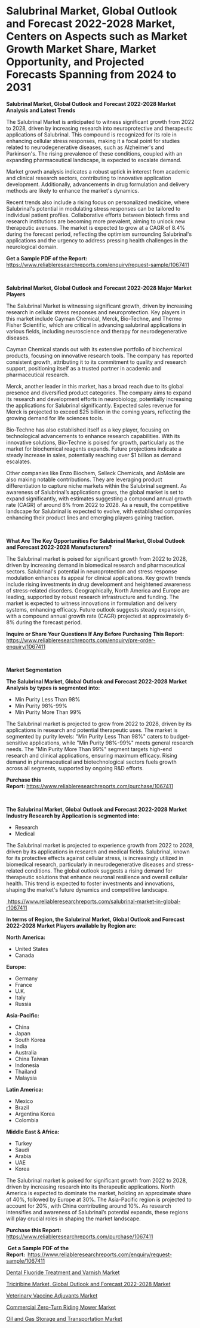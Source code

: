 <p><h1>Salubrinal Market, Global Outlook and Forecast 2022-2028 Market, Centers on Aspects such as Market Growth Market Share, Market Opportunity, and Projected Forecasts Spanning from 2024 to 2031</h1></p><p><strong>Salubrinal Market, Global Outlook and Forecast 2022-2028 Market Analysis and Latest Trends</strong></p>
<p><p>The Salubrinal Market is anticipated to witness significant growth from 2022 to 2028, driven by increasing research into neuroprotective and therapeutic applications of Salubrinal. This compound is recognized for its role in enhancing cellular stress responses, making it a focal point for studies related to neurodegenerative diseases, such as Alzheimer's and Parkinson's. The rising prevalence of these conditions, coupled with an expanding pharmaceutical landscape, is expected to escalate demand.</p><p>Market growth analysis indicates a robust uptick in interest from academic and clinical research sectors, contributing to innovative application development. Additionally, advancements in drug formulation and delivery methods are likely to enhance the market's dynamics. </p><p>Recent trends also include a rising focus on personalized medicine, where Salubrinal's potential in modulating stress responses can be tailored to individual patient profiles. Collaborative efforts between biotech firms and research institutions are becoming more prevalent, aiming to unlock new therapeutic avenues. The market is expected to grow at a CAGR of 8.4% during the forecast period, reflecting the optimism surrounding Salubrinal's applications and the urgency to address pressing health challenges in the neurological domain.</p></p>
<p><strong>Get a Sample PDF of the Report:&nbsp;</strong> <a href="https://www.reliableresearchreports.com/enquiry/request-sample/1067411?utm_campaign=12&utm_medium=2&utm_source=Github&utm_content=ia&utm_term=04122024&utm_id=salubrinal-market-global-outlook-and-forecast-2022-2028">https://www.reliableresearchreports.com/enquiry/request-sample/1067411</a></p>
<p>&nbsp;</p>
<p><strong>Salubrinal Market, Global Outlook and Forecast 2022-2028 Major Market Players</strong></p>
<p><p>The Salubrinal Market is witnessing significant growth, driven by increasing research in cellular stress responses and neuroprotection. Key players in this market include Cayman Chemical, Merck, Bio-Techne, and Thermo Fisher Scientific, which are critical in advancing salubrinal applications in various fields, including neuroscience and therapy for neurodegenerative diseases.</p><p>Cayman Chemical stands out with its extensive portfolio of biochemical products, focusing on innovative research tools. The company has reported consistent growth, attributing it to its commitment to quality and research support, positioning itself as a trusted partner in academic and pharmaceutical research.</p><p>Merck, another leader in this market, has a broad reach due to its global presence and diversified product categories. The company aims to expand its research and development efforts in neurobiology, potentially increasing the applications for Salubrinal significantly. Expected sales revenue for Merck is projected to exceed $25 billion in the coming years, reflecting the growing demand for life sciences tools.</p><p>Bio-Techne has also established itself as a key player, focusing on technological advancements to enhance research capabilities. With its innovative solutions, Bio-Techne is poised for growth, particularly as the market for biochemical reagents expands. Future projections indicate a steady increase in sales, potentially reaching over $1 billion as demand escalates.</p><p>Other companies like Enzo Biochem, Selleck Chemicals, and AbMole are also making notable contributions. They are leveraging product differentiation to capture niche markets within the Salubrinal segment. As awareness of Salubrinal’s applications grows, the global market is set to expand significantly, with estimates suggesting a compound annual growth rate (CAGR) of around 8% from 2022 to 2028. As a result, the competitive landscape for Salubrinal is expected to evolve, with established companies enhancing their product lines and emerging players gaining traction.</p></p>
<p>&nbsp;</p>
<p><strong>What Are The Key Opportunities For Salubrinal Market, Global Outlook and Forecast 2022-2028 Manufacturers?</strong></p>
<p><p>The Salubrinal market is poised for significant growth from 2022 to 2028, driven by increasing demand in biomedical research and pharmaceutical sectors. Salubrinal's potential in neuroprotection and stress response modulation enhances its appeal for clinical applications. Key growth trends include rising investments in drug development and heightened awareness of stress-related disorders. Geographically, North America and Europe are leading, supported by robust research infrastructure and funding. The market is expected to witness innovations in formulation and delivery systems, enhancing efficacy. Future outlook suggests steady expansion, with a compound annual growth rate (CAGR) projected at approximately 6-8% during the forecast period.</p></p>
<p><strong>Inquire or Share Your Questions If Any Before Purchasing This Report:</strong> <a href="https://www.reliableresearchreports.com/enquiry/pre-order-enquiry/1067411?utm_campaign=12&utm_medium=2&utm_source=Github&utm_content=ia&utm_term=04122024&utm_id=salubrinal-market-global-outlook-and-forecast-2022-2028">https://www.reliableresearchreports.com/enquiry/pre-order-enquiry/1067411</a></p>
<p>&nbsp;</p>
<p><strong>Market Segmentation</strong></p>
<p><strong>The Salubrinal Market, Global Outlook and Forecast 2022-2028 Market Analysis by types is segmented into:</strong></p>
<p><ul><li>Min Purity Less Than 98%</li><li>Min Purity 98%-99%</li><li>Min Purity More Than 99%</li></ul></p>
<p><p>The Salubrinal market is projected to grow from 2022 to 2028, driven by its applications in research and potential therapeutic uses. The market is segmented by purity levels: "Min Purity Less Than 98%" caters to budget-sensitive applications, while "Min Purity 98%-99%" meets general research needs. The "Min Purity More Than 99%" segment targets high-end research and clinical applications, ensuring maximum efficacy. Rising demand in pharmaceutical and biotechnological sectors fuels growth across all segments, supported by ongoing R&D efforts.</p></p>
<p><strong>Purchase this Report:&nbsp;</strong><a href="https://www.reliableresearchreports.com/purchase/1067411?utm_campaign=12&utm_medium=2&utm_source=Github&utm_content=ia&utm_term=04122024&utm_id=salubrinal-market-global-outlook-and-forecast-2022-2028">https://www.reliableresearchreports.com/purchase/1067411</a></p>
<p>&nbsp;</p>
<p><strong>The Salubrinal Market, Global Outlook and Forecast 2022-2028 Market Industry Research by Application is segmented into:</strong></p>
<p><ul><li>Research</li><li>Medical</li></ul></p>
<p><p>The Salubrinal market is projected to experience growth from 2022 to 2028, driven by its applications in research and medical fields. Salubrinal, known for its protective effects against cellular stress, is increasingly utilized in biomedical research, particularly in neurodegenerative diseases and stress-related conditions. The global outlook suggests a rising demand for therapeutic solutions that enhance neuronal resilience and overall cellular health. This trend is expected to foster investments and innovations, shaping the market's future dynamics and competitive landscape.</p></p>
<p><a href="https://www.reliableresearchreports.com/salubrinal-market-in-global-r1067411?utm_campaign=12&utm_medium=2&utm_source=Github&utm_content=ia&utm_term=04122024&utm_id=salubrinal-market-global-outlook-and-forecast-2022-2028">&nbsp;https://www.reliableresearchreports.com/salubrinal-market-in-global-r1067411</a></p>
<p><strong>In terms of Region, the Salubrinal Market, Global Outlook and Forecast 2022-2028 Market Players available by Region are:</strong></p>
<p>
    <p> <strong> North America: </strong>
        <ul>
            <li>United States</li>
            <li>Canada</li>
        </ul>
        </p> 
    <p> <strong> Europe: </strong>
        <ul>
            <li>Germany</li>
            <li>France</li>
            <li>U.K.</li>
            <li>Italy</li>
            <li>Russia</li>
        </ul>
        </p> 
    <p> <strong> Asia-Pacific: </strong>
        <ul>
            <li>China</li>
            <li>Japan</li>
            <li>South Korea</li>
            <li>India</li>
            <li>Australia</li>
            <li>China Taiwan</li>
            <li>Indonesia</li>
            <li>Thailand</li>
            <li>Malaysia</li>
        </ul>
        </p> 
    <p> <strong> Latin America: </strong>
        <ul>
            <li>Mexico</li>
            <li>Brazil</li>
            <li>Argentina Korea</li>
            <li>Colombia</li>
        </ul>
        </p> 
    <p> <strong> Middle East & Africa: </strong>
        <ul>
            <li>Turkey</li>
            <li>Saudi</li>
            <li>Arabia</li>
            <li>UAE</li>
            <li>Korea</li>
        </ul>
    </p>
    </p>
<p><p>The Salubrinal market is poised for significant growth from 2022 to 2028, driven by increasing research into its therapeutic applications. North America is expected to dominate the market, holding an approximate share of 40%, followed by Europe at 30%. The Asia-Pacific region is projected to account for 20%, with China contributing around 10%. As research intensifies and awareness of Salubrinal’s potential expands, these regions will play crucial roles in shaping the market landscape.</p></p>
<p><strong>Purchase this Report: </strong><a href="https://www.reliableresearchreports.com/purchase/1067411?utm_campaign=12&utm_medium=2&utm_source=Github&utm_content=ia&utm_term=04122024&utm_id=salubrinal-market-global-outlook-and-forecast-2022-2028">https://www.reliableresearchreports.com/purchase/1067411</a></p>
<p>&nbsp;<strong>Get a Sample PDF of the Report:&nbsp;&nbsp;</strong><a href="https://www.reliableresearchreports.com/enquiry/request-sample/1067411?utm_campaign=12&utm_medium=2&utm_source=Github&utm_content=ia&utm_term=04122024&utm_id=salubrinal-market-global-outlook-and-forecast-2022-2028">https://www.reliableresearchreports.com/enquiry/request-sample/1067411</a></p>
<p><strong></strong></p>
<p><p><a href="https://issuu.com/reportprime-2/docs/dental-fluoride-treatment-and-varnish-market-size-?utm_campaign=12&utm_medium=2&utm_source=Github&utm_content=ia&utm_term=04122024&utm_id=salubrinal-market-global-outlook-and-forecast-2022-2028">Dental Fluoride Treatment and Varnish Market</a></p><p><a href="https://github.com/JakirUddin511/Market-Research-Report-List-1/blob/main/triciribine-market-global-outlook-and-forecast-2022-2028-market.md?utm_campaign=12&utm_medium=2&utm_source=Github&utm_content=ia&utm_term=04122024&utm_id=salubrinal-market-global-outlook-and-forecast-2022-2028">Triciribine Market, Global Outlook and Forecast 2022-2028 Market</a></p><p><a href="https://www.linkedin.com/pulse/unveiling-market-trends-global-veterinary-vaccine-adjuvants-n2rfe?utm_campaign=12&utm_medium=2&utm_source=Github&utm_content=ia&utm_term=04122024&utm_id=salubrinal-market-global-outlook-and-forecast-2022-2028">Veterinary Vaccine Adjuvants Market</a></p><p><a href="https://issuu.com/reportprime-2/docs/commercial-zero-turn-riding-mower-market-size-2030?utm_campaign=12&utm_medium=2&utm_source=Github&utm_content=ia&utm_term=04122024&utm_id=salubrinal-market-global-outlook-and-forecast-2022-2028">Commercial Zero-Turn Riding Mower Market</a></p><p><a href="https://www.linkedin.com/pulse/industry-breakdown-oil-gas-storage-transportation-market-size-uyx8e?utm_campaign=12&utm_medium=2&utm_source=Github&utm_content=ia&utm_term=04122024&utm_id=salubrinal-market-global-outlook-and-forecast-2022-2028">Oil and Gas Storage and Transportation Market</a></p></p>